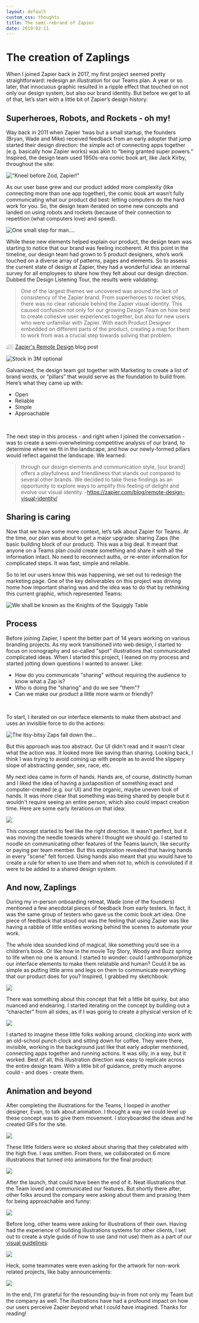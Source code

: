 ```yaml
---
layout: default
custom_css: thoughts
title: The semi-rebrand of Zapier
date: 2019-02-11
---
```


# The creation of Zaplings
When I joined Zapier back in 2017, my first project seemed pretty straightforward: redesign an illustration for our Teams plan. A year or so later, that innocuous graphic resulted in a ripple effect that touched on not only our design system, but also our brand identity. But before we get to all of that, let’s start with a little bit of Zapier’s design history:


## Superheroes, Robots, and Rockets - oh my!

Way back in 2011 when Zapier ‘twas but a small startup, the founders (Bryan, Wade and Mike) received feedback from an early adopter that jump started their design direction: the simple act of connecting apps together (e.g. basically how Zapier works) was akin to “being granted super powers.” Inspired, the design team used 1950s-era comic book art, like Jack Kirby, throughout the site:

![“Kneel before Zod, Zapier!”](/assets/images/thoughts/applings-superheroes.png)


As our user base grew and our product added more complexity (like connecting more than one app together), the comic book art wasn’t fully communicating what our product did best: letting computers do the hard work for you. So, the design team iterated on some new concepts and landed on using robots and rockets (because of their connection to repetition (what computers love) and speed).


![One small step for man….](/assets/images/thoughts/applings-rocketships.png)


While these new elements helped explain our product, the design team was starting to notice that our brand was feeling incoherent. At this point in the timeline, our design team had grown to 5 product designers, who’s work touched on a diverse array of patterns, pages and elements. So to assess the current state of design at Zapier, they had a wonderful idea: an internal survey for all employees to share how they felt about our design direction. Dubbed the Design Listening Tour, the results were validating:


<blockquote>
One of the largest themes we uncovered was around the lack of consistency of the Zapier brand. From superheroes to rocket ships, there was no clear rationale behind the Zapier visual identity. This caused confusion not only for our growing Design Team on how best to create cohesive user experiences together, but also for new users who were unfamiliar with Zapier. With each Product Designer embedded on different parts of the product, creating a map for them to work from was a crucial step towards solving that problem.
</blockquote>

👆🏼 [Zapier's Remote Design](https://zapier.com/blog/remote-design-visual-identity/) blog post

![Stock in 3M optional](/assets/images/thoughts/applings-3M.jpg)

Galvanized, the design team got together with Marketing to create a list of brand words, or “pillars” that would serve as the foundation to build from. Here’s what they came up with:

<ul class="indent">
  <li>Open</li>
  <li>Reliable</li>
  <li>Simple</li>
  <li>Approachable</li>
</ul>
<br>

The next step in this process - and right when I joined the conversation - was to create a semi-overwhelming competitive analysis of our brand, to determine where we fit in the landscape, and how our newly-formed pillars would reflect against the landscape. We learned:


> through our design elements and communication style, [our brand] offers a playfulness and friendliness that stands out compared to several other brands. We decided to take these findings as an opportunity to explore ways to amplify this feeling of delight and evolve our visual identity.
> -https://zapier.com/blog/remote-design-visual-identity/


## Sharing is caring

Now that we have some more context, let’s talk about Zapier for Teams. At the time, our plan was about to get a major upgrade: sharing Zaps (the basic building block of our product). This was a big deal. It meant that anyone on a Teams plan could create something and share it with all the information intact. No need to reconnect auths, or re-enter information for complicated steps. It was fast,  simple and reliable.

So to let our users know this was happening, we set out to redesign the marketing page. One of the key deliverables on this project was driving home how important sharing was and the idea was to do that by rethinking this current graphic, which represented Teams:

![We shall be known as the Knights of the Squiggly Table](/assets/images/thoughts/applings-OGteams.png)

## Process

Before joining Zapier, I spent the better part of 14 years working on various branding projects. As my work transitioned into web design, I started to focus on iconography and so-called "spot" illustrations that communicated complicated ideas. When I started this project, I leaned on my process and started jotting down questions I wanted to answer. Like:  

<ul class="indent">
  <li>How do you communicate "sharing" without requiring the audience to know what a Zap is?</li>
  <li>Who is doing the "sharing" and do we see "them"?</li>
  <li>Can we make our product a little more warm or friendly?</li>
</ul>
<br>

To start, I iterated on our interface elements to make them abstract and uses an invisible force to do the actions:

![The itsy-bitsy Zaps fall down the…](/assets/images/thoughts/applings-invisible.png)


But this approach was too abstract. Our UI didn't read and it wasn't clear what the action was. It looked more like saving than sharing. Looking back, I think I was trying to avoid coming up with people as to avoid the slippery slope of abstracting gender, sex, race, etc.

My next idea came in form of hands. Hands are, of course, distinctly human and I liked the idea of having a juxtaposition of something exact and computer-created (e.g. our UI) and the organic, maybe uneven look of hands. It was more clear that something was being shared by people but it wouldn't require seeing an entire person, which also could impact creation time. Here are some early iterations on that idea:

![](/assets/images/thoughts/applings-hands.gif)


This concept started to feel like the right direction. It wasn't perfect, but it was moving the needle towards where I thought we should go. I started to noodle on communicating other features of the Teams launch, like security or paying per team member. But this exploration revealed that having hands in every "scene" felt forced. Using hands also meant that you would have to create a rule for when to use them and when not to, which is convoluted if it were to be added to a shared design system.   


## And now, Zaplings

During my in-person onboarding retreat, Wade (one of the founders) mentioned a few anecdotal pieces of feedback from early testers. In fact, it was the same group of testers who gave us the comic book art idea. One piece of feedback that stood out was the feeling that using Zapier was like having a rabble of little entities working behind the scenes to automate your work.

The whole idea sounded kind of magical, like something you’d see in a children’s book. Or like how in the movie Toy Story, Woody and Buzz spring to life when no one is around. I started to wonder: could I anthropomorphize our interface elements to make them relatable and human? Could it be as simple as putting little arms and legs on them to communicate everything that our product does for you? Inspired, I grabbed my sketchbook:  


![](/assets/images/thoughts/applings-two.png)


There was something about this concept that felt a little bit quirky, but also nuanced and endearing. I started iterating on the concept by building out a “character” from all sides, as if I was going to create a physical version of it:

![](/assets/images/thoughts/applings-allsides.png)


I started to imagine these little folks walking around, clocking into work with an old-school punch clock and sitting down for coffee. They were there, invisible, working in the background just like that early adopter mentioned, connecting apps together and running actions. It was silly, in a way, but it worked. Best of all, this illustration direction was easy to replicate across the entire design team. With a little bit of guidance, pretty much anyone could - and does - create them.

## Animation and beyond

After completing the illustrations for the Teams, I looped in another designer, Evan, to talk about animation. I thought a way we could level up these concept was to give them movement. I storyboarded the ideas and he created GIFs for the site.


![](/assets/images/thoughts/applings-highfive.gif)


These little folders were so stoked about sharing that they celebrated with the high five. I was smitten. From there, we collaborated on 6 more illustrations that turned into animations for the final product:


![](/assets/images/thoughts/applings-teamscenes.gif)


After the launch, that could have been the end of it. Neat illustrations that the Team loved and communicated our features. But shortly there after, other folks around the company were asking about them and praising them for being approachable and funny:


![](/assets/images/thoughts/applings-socialpraise.jpg)


Before long, other teams were asking for illustrations of their own. Having had the experience of building illustrations systems for other clients, I set out to create a style guide of how to use (and not use) them as a part of our [visual guidelines](http://www.zapier.com/brand):


![](/assets/images/thoughts/applings-brand.png)


Heck, some teammates were even asking for the artwork for non-work related projects, like baby announcements:


![](/assets/images/thoughts/applings-baby.png)


In the end, I'm grateful for the resounding buy-in from not only my Team but the company as well. The illustrations have had a profound impact on how our users perceive Zapier beyond what I could have imagined. Thanks for reading!
